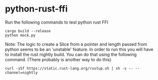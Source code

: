 # python-rust-ffi
Run the following commands to test python rust FFI
``` 
cargo build --release
python mock.py
```
Note: 
The logic to create a Slice<u8> from a pointer and length passed from python seems to be an 'unstable' feature. In order to run this you will have to install the rust nightly build. You can do that using the following command. (There probably is another way to do this)
```
curl -sSf https://static.rust-lang.org/rustup.sh | sh -s -- --channel=nightly
```
